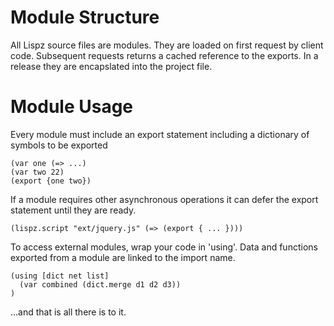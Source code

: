# Module Structure

All Lispz source files are modules. They are loaded on first request by client code. Subsequent requests returns a cached reference to the exports. In a release they are encapslated into the project file.

# Module Usage

Every module must include an export statement including a dictionary of symbols to be exported

    (var one (=> ...)
    (var two 22)
    (export {one two})

If a module requires other asynchronous operations it can defer the export statement until they are ready.

    (lispz.script "ext/jquery.js" (=> (export { ... })))

To access external modules, wrap your code in 'using'. Data and functions exported from a module are linked to the import name.

    (using [dict net list]
      (var combined (dict.merge d1 d2 d3))
    )

...and that is all there is to it.
